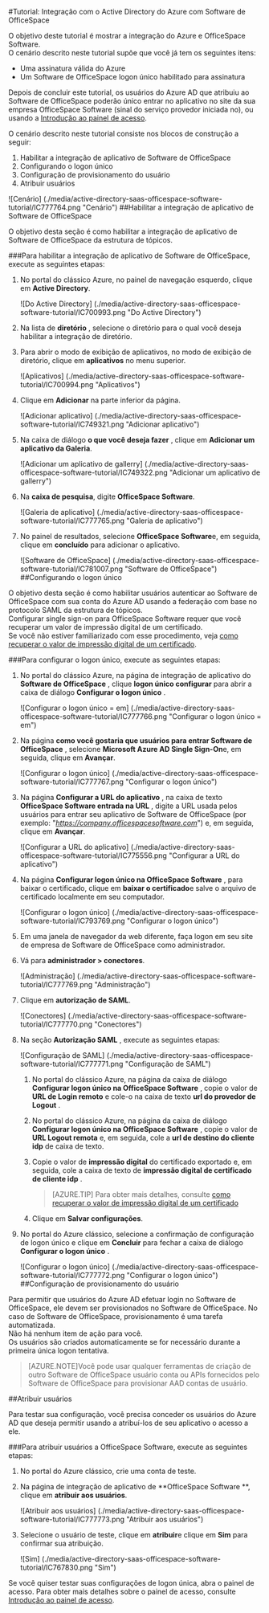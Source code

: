 <properties 
    pageTitle="Tutorial: Integração com o Active Directory do Azure com Software de OfficeSpace | Microsoft Azure" 
    description="Saiba como usar o Software de OfficeSpace com o Azure Active Directory para habilitar o logon único, provisionamento automatizado e muito mais!" 
    services="active-directory" 
    authors="jeevansd"  
    documentationCenter="na" 
    manager="femila"/>
<tags 
    ms.service="active-directory" 
    ms.devlang="na" 
    ms.topic="article" 
    ms.tgt_pltfrm="na" 
    ms.workload="identity" 
    ms.date="09/29/2016" 
    ms.author="jeedes" />

#<a name="tutorial-azure-active-directory-integration-with-officespace-software"></a>Tutorial: Integração com o Active Directory do Azure com Software de OfficeSpace
  
O objetivo deste tutorial é mostrar a integração do Azure e OfficeSpace Software.  
O cenário descrito neste tutorial supõe que você já tem os seguintes itens:

-   Uma assinatura válida do Azure
-   Um Software de OfficeSpace logon único habilitado para assinatura
  
Depois de concluir este tutorial, os usuários do Azure AD que atribuiu ao Software de OfficeSpace poderão único entrar no aplicativo no site da sua empresa OfficeSpace Software (sinal do serviço provedor iniciada no), ou usando a [Introdução ao painel de acesso](active-directory-saas-access-panel-introduction.md).
  
O cenário descrito neste tutorial consiste nos blocos de construção a seguir:

1.  Habilitar a integração de aplicativo de Software de OfficeSpace
2.  Configurando o logon único
3.  Configuração de provisionamento do usuário
4.  Atribuir usuários

![Cenário] (./media/active-directory-saas-officespace-software-tutorial/IC777764.png "Cenário")
##<a name="enabling-the-application-integration-for-officespace-software"></a>Habilitar a integração de aplicativo de Software de OfficeSpace
  
O objetivo desta seção é como habilitar a integração de aplicativo de Software de OfficeSpace da estrutura de tópicos.

###<a name="to-enable-the-application-integration-for-officespace-software-perform-the-following-steps"></a>Para habilitar a integração de aplicativo de Software de OfficeSpace, execute as seguintes etapas:

1.  No portal do clássico Azure, no painel de navegação esquerdo, clique em **Active Directory**.

    ![Do Active Directory] (./media/active-directory-saas-officespace-software-tutorial/IC700993.png "Do Active Directory")

2.  Na lista de **diretório** , selecione o diretório para o qual você deseja habilitar a integração de diretório.

3.  Para abrir o modo de exibição de aplicativos, no modo de exibição de diretório, clique em **aplicativos** no menu superior.

    ![Aplicativos] (./media/active-directory-saas-officespace-software-tutorial/IC700994.png "Aplicativos")

4.  Clique em **Adicionar** na parte inferior da página.

    ![Adicionar aplicativo] (./media/active-directory-saas-officespace-software-tutorial/IC749321.png "Adicionar aplicativo")

5.  Na caixa de diálogo **o que você deseja fazer** , clique em **Adicionar um aplicativo da Galeria**.

    ![Adicionar um aplicativo de gallerry] (./media/active-directory-saas-officespace-software-tutorial/IC749322.png "Adicionar um aplicativo de gallerry")

6.  Na **caixa de pesquisa**, digite **OfficeSpace Software**.

    ![Galeria de aplicativo] (./media/active-directory-saas-officespace-software-tutorial/IC777765.png "Galeria de aplicativo")

7.  No painel de resultados, selecione **OfficeSpace Software**e, em seguida, clique em **concluído** para adicionar o aplicativo.

    ![Software de OfficeSpace] (./media/active-directory-saas-officespace-software-tutorial/IC781007.png "Software de OfficeSpace")
##<a name="configuring-single-sign-on"></a>Configurando o logon único
  
O objetivo desta seção é como habilitar usuários autenticar ao Software de OfficeSpace com sua conta do Azure AD usando a federação com base no protocolo SAML da estrutura de tópicos.  
Configurar single sign-on para OfficeSpace Software requer que você recuperar um valor de impressão digital de um certificado.  
Se você não estiver familiarizado com esse procedimento, veja [como recuperar o valor de impressão digital de um certificado](http://youtu.be/YKQF266SAxI).

###<a name="to-configure-single-sign-on-perform-the-following-steps"></a>Para configurar o logon único, execute as seguintes etapas:

1.  No portal do clássico Azure, na página de integração de aplicativo do **Software de OfficeSpace** , clique **logon único configurar** para abrir a caixa de diálogo **Configurar o logon único** .

    ![Configurar o logon único = em] (./media/active-directory-saas-officespace-software-tutorial/IC777766.png "Configurar o logon único = em")

2.  Na página **como você gostaria que usuários para entrar Software de OfficeSpace** , selecione **Microsoft Azure AD Single Sign-On**e, em seguida, clique em **Avançar**.

    ![Configurar o logon único] (./media/active-directory-saas-officespace-software-tutorial/IC777767.png "Configurar o logon único")

3.  Na página **Configurar a URL do aplicativo** , na caixa de texto **OfficeSpace Software entrada na URL** , digite a URL usada pelos usuários para entrar seu aplicativo de Software de OfficeSpace (por exemplo: "*https://company.officespacesoftware.com*") e, em seguida, clique em **Avançar**.

    ![Configurar a URL do aplicativo] (./media/active-directory-saas-officespace-software-tutorial/IC775556.png "Configurar a URL do aplicativo")

4.  Na página **Configurar logon único na OfficeSpace Software** , para baixar o certificado, clique em **baixar o certificado**e salve o arquivo de certificado localmente em seu computador.

    ![Configurar o logon único] (./media/active-directory-saas-officespace-software-tutorial/IC793769.png "Configurar o logon único")

5.  Em uma janela de navegador da web diferente, faça logon em seu site de empresa de Software de OfficeSpace como administrador.

6.  Vá para **administrador \> conectores**.

    ![Administração] (./media/active-directory-saas-officespace-software-tutorial/IC777769.png "Administração")

7.  Clique em **autorização de SAML**.

    ![Conectores] (./media/active-directory-saas-officespace-software-tutorial/IC777770.png "Conectores")

8.  Na seção **Autorização SAML** , execute as seguintes etapas:

    ![Configuração de SAML] (./media/active-directory-saas-officespace-software-tutorial/IC777771.png "Configuração de SAML")

    1.  No portal do clássico Azure, na página da caixa de diálogo **Configurar logon único na OfficeSpace Software** , copie o valor de **URL de Login remoto** e cole-o na caixa de texto **url do provedor de Logout** .
    2.  No portal do clássico Azure, na página da caixa de diálogo **Configurar logon único na OfficeSpace Software** , copie o valor de **URL Logout remota** e, em seguida, cole a **url de destino do cliente idp** de caixa de texto.
    3.  Copie o valor de **impressão digital** do certificado exportado e, em seguida, cole a caixa de texto de **impressão digital de certificado de cliente idp** .  

        >[AZURE.TIP]
        Para obter mais detalhes, consulte [como recuperar o valor de impressão digital de um certificado](http://youtu.be/YKQF266SAxI)

    4.  Clique em **Salvar configurações**.

9.  No portal do Azure clássico, selecione a confirmação de configuração de logon único e clique em **Concluir** para fechar a caixa de diálogo **Configurar o logon único** .

    ![Configurar o logon único] (./media/active-directory-saas-officespace-software-tutorial/IC777772.png "Configurar o logon único")
##<a name="configuring-user-provisioning"></a>Configuração de provisionamento do usuário
  
Para permitir que usuários do Azure AD efetuar login no Software de OfficeSpace, ele devem ser provisionados no Software de OfficeSpace. No caso de Software de OfficeSpace, provisionamento é uma tarefa automatizada.  
Não há nenhum item de ação para você.  
Os usuários são criados automaticamente se for necessário durante a primeira única logon tentativa.

>[AZURE.NOTE]Você pode usar qualquer ferramentas de criação de outro Software de OfficeSpace usuário conta ou APIs fornecidos pelo Software de OfficeSpace para provisionar AAD contas de usuário.

##<a name="assigning-users"></a>Atribuir usuários
  
Para testar sua configuração, você precisa conceder os usuários do Azure AD que deseja permitir usando a atribuí-los de seu aplicativo o acesso a ele.

###<a name="to-assign-users-to-officespace-software-perform-the-following-steps"></a>Para atribuir usuários a OfficeSpace Software, execute as seguintes etapas:

1.  No portal do Azure clássico, crie uma conta de teste.

2.  Na página de integração de aplicativo de **OfficeSpace Software **, clique em **atribuir aos usuários**.

    ![Atribuir aos usuários] (./media/active-directory-saas-officespace-software-tutorial/IC777773.png "Atribuir aos usuários")

3.  Selecione o usuário de teste, clique em **atribuir**e clique em **Sim** para confirmar sua atribuição.

    ![Sim] (./media/active-directory-saas-officespace-software-tutorial/IC767830.png "Sim")
  
Se você quiser testar suas configurações de logon única, abra o painel de acesso. Para obter mais detalhes sobre o painel de acesso, consulte [Introdução ao painel de acesso](active-directory-saas-access-panel-introduction.md).